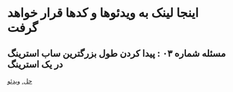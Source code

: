 # اینجا لینک به ویدئوها و کدها قرار خواهد گرفت
## مسئله شماره ۰۳ : پیدا کردن طول بزرگترین ساب استرینگ در یک استرینگ
[حل](https://github.com/TohidHeshmati/youtube/blob/main/leetcode/LeetCode03.java),  [ویدئو](https://youtu.be/pwXtMTwboQs)
